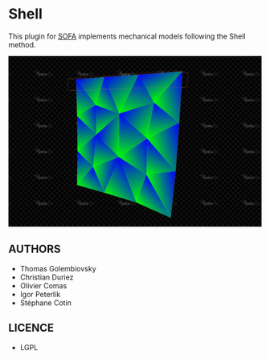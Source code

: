 # Shell

This plugin for [SOFA](https://github.com/sofa-framework/sofa) implements mechanical models following the Shell method.

![Shell example](doc/shell.png)

## AUTHORS 
 - Thomas Golembiovsky
 - Christian Duriez
 - Olivier Comas
 - Igor Peterlik
 - Stéphane Cotin


## LICENCE 
 - LGPL
